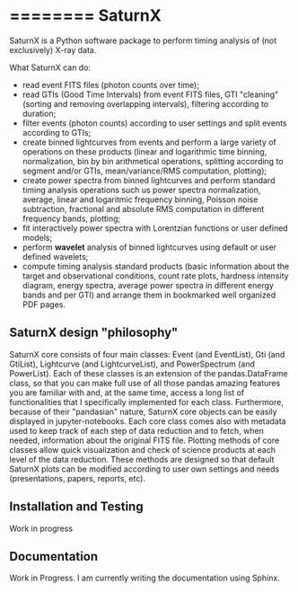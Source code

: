 ========
SaturnX
========

SaturnX is a Python software package to perform timing 
analysis of (not exclusively) X-ray data.

What SaturnX can do:

- read event FITS files (photon counts over time);
- read GTIs (Good Time Intervals) from event FITS files, GTI "cleaning" (sorting and removing overlapping intervals), filtering according to duration;
- filter events (photon counts) according to user settings and split events according to GTIs;
- create binned lightcurves from events and perform a large variety of operations on these products (linear and logarithmic time binning, normalization, bin by bin arithmetical operations, splitting according to segment and/or GTIs, mean/variance/RMS computation, plotting);
- create power spectra from binned lightcurves and perform standard timing analysis operations such us power spectra normalization, average, linear and logaritmic frequency binning, Poisson noise subtraction, fractional and absolute RMS computation in different frequency bands, plotting;
- fit interactively power spectra with Lorentzian functions or user defined models;
- perform **wavelet** analysis of binned lightcurves using default or user defined wavelets;
- compute timing analysis standard products (basic information about the target and observational conditions, count rate plots, hardness intensity diagram, energy spectra, average power spectra in different energy bands and per GTI) and arrange them in bookmarked well organized PDF pages.

SaturnX design "philosophy"
---------------------------

SaturnX core consists of four main classes: Event (and EventList), Gti (and GtiList), Lightcurve (and LightcurveList), and PowerSpectrum (and PowerList). Each of these classes is an extension of the pandas.DataFrame class, so that you can make full use of all those pandas amazing features you are familiar with and, at the same time, access a long list of functionalities that I specifically implemented for each class. Furthermore, because of their "pandasian" nature, SaturnX core objects can be easily displayed in jupyter-notebooks.
Each core class comes also with metadata used to keep track of each step of data reduction and to fetch, when needed, information about the original FITS file.
Plotting methods of core classes allow quick visualization and check of science products at each level of the data reduction. These methods are designed so that default SaturnX plots can be modified according to user own settings and needs (presentations, papers, reports, etc).

Installation and Testing
------------------------

Work in progress

Documentation
-------------

Work in Progress. I am currently writing the documentation using Sphinx.



